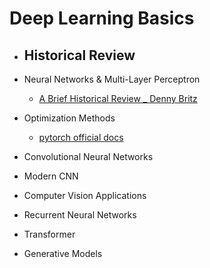 # Deep Learning Basics

- Historical Review
  - 

- Neural Networks & Multi-Layer Perceptron
  - [A Brief Historical Review _ Denny Britz](https://dennybritz.com/blog/deep-learning-most-important-ideas/)

- Optimization Methods
  - [pytorch official docs](https://pytorch.org/docs/stable/nn.html#)

- Convolutional Neural Networks

- Modern CNN

- Computer Vision Applications

- Recurrent Neural Networks

- Transformer

- Generative Models